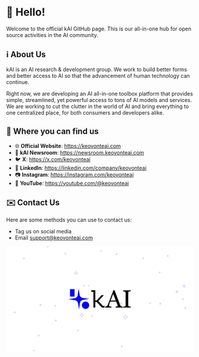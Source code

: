 # 👋 Hello!
Welcome to the official kAI GitHub page. This is our all-in-one hub for open source activities in the AI community.

## ℹ️ About Us
kAI is an AI research & development group. We work to build better forms and better access to AI so that the advancement of human technology can continue.

Right now, we are developing an AI all-in-one toolbox platform that provides simple, streamlined, yet powerful access to tons of AI models and services. We are working to cut the clutter in the world of AI and bring everything to one centralized place, for both consumers and developers alike.

## 🔎 Where you can find us
* 🌐 **Official Website**: https://keovonteai.com
* 📰 **kAI Newsroom**: https://newsroom.keovonteai.com
* 🐦 **X**: https://x.com/keovonteai
* 💼 **LinkedIn**: https://linkedin.com/company/keovonteai
* 📷 **Instagram**: https://instagram.com/keovonteai
* 🎥 **YouTube**: https://youtube.com/@keovonteai

## ✉️ Contact Us
Here are some methods you can use to contact us:
* Tag us on social media
* Email support@keovonteai.com 

![kAI Logo with sparkles in the background](../banner.png)

